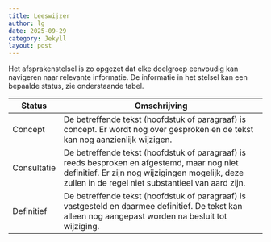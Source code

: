 ```yaml
---
title: Leeswijzer
author: lg
date: 2025-09-29
category: Jekyll
layout: post
---
```


Het afsprakenstelsel is zo opgezet dat elke doelgroep eenvoudig kan navigeren naar relevante informatie. De informatie in het stelsel kan een bepaalde status, zie onderstaande tabel.

| **Status**  | **Omschrijving**                                                                                                                                                                                    |
| ----------- | --------------------------------------------------------------------------------------------------------------------------------------------------------------------------------------------------- |
| Concept     | De betreffende tekst (hoofdstuk of paragraaf) is concept. Er wordt nog over gesproken en de tekst kan nog aanzienlijk wijzigen.                                                                     |
| Consultatie | De betreffende tekst (hoofdstuk of paragraaf) is reeds besproken en afgestemd, maar nog niet definitief. Er zijn nog wijzigingen mogelijk, deze zullen in de regel niet substantieel van aard zijn. |
| Definitief  | De betreffende tekst (hoofdstuk of paragraaf) is vastgesteld en daarmee definitief. De tekst kan alleen nog aangepast worden na besluit tot wijziging.                                              |
